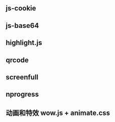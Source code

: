 ## js-cookie

## js-base64

## highlight.js


## qrcode


## screenfull

## nprogress

## 动画和特效 wow.js  + animate.css

